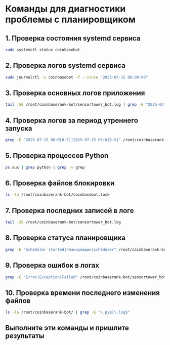 # Команды для диагностики проблемы с планировщиком

## 1. Проверка состояния systemd сервиса
```bash
sudo systemctl status coinbasebot
```

## 2. Проверка логов systemd сервиса
```bash
sudo journalctl -u coinbasebot -f --since "2025-07-15 08:00:00"
```

## 3. Проверка основных логов приложения
```bash
tail -50 /root/coinbaserank-bot/sensortower_bot.log | grep -E "2025-07-15|08:01|11:01"
```

## 4. Проверка логов за период утреннего запуска
```bash
grep -E "2025-07-15 08:0[0-5]|2025-07-15 05:0[0-5]" /root/coinbaserank-bot/sensortower_bot.log
```

## 5. Проверка процессов Python
```bash
ps aux | grep python | grep -v grep
```

## 6. Проверка файлов блокировки
```bash
ls -la /root/coinbaserank-bot/coinbasebot.lock
```

## 7. Проверка последних записей в логе
```bash
tail -20 /root/coinbaserank-bot/sensortower_bot.log
```

## 8. Проверка статуса планировщика
```bash
grep -E "Scheduler started|планировщик|scheduler" /root/coinbaserank-bot/sensortower_bot.log | tail -10
```

## 9. Проверка ошибок в логах
```bash
grep -E "Error|Exception|Failed" /root/coinbaserank-bot/sensortower_bot.log | tail -20
```

## 10. Проверка времени последнего изменения файлов
```bash
ls -la /root/coinbaserank-bot/ | grep -E "\.py$|\.log$"
```

## Выполните эти команды и пришлите результаты